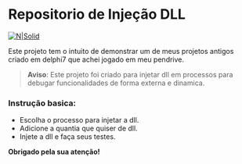 # Repositorio de Injeção DLL

[![N|Solid](https://i.imgur.com/mF9AKO0.png)](https://www.paypal.com/cgi-bin/webscr?cmd=_donations&business=fabinhoec2210@gmail.com&item_name=F%C3%A1bio&currency_code=BRL)


Este projeto tem o intuito de demonstrar um de meus projetos antigos criado em delphi7 que achei jogado em meu pendrive.


> **Aviso**: Este projeto foi criado para injetar dll em processos para debugar funcionalidades de forma externa e dinamica.


### Instrução basica:
- Escolha o processo para injetar a dll.
- Adicione a quantia que quiser de dll.
- Injete a dll e faça seus testes.


**Obrigado pela sua atenção!**
